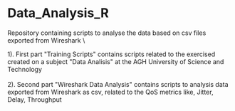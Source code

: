 # Data_Analysis_R

Repository containing scripts to analyse the data based on csv files exported from Wireshark \ 

1). First part "Training Scripts" contains scripts related to the exercised created on a subject "Data Analisis" at the AGH University of Science and Technology \
\
2). Second part "Wireshark Data Analysis" contains scripts to analysis data exported from Wireshark as csv, related to the QoS metrics like, Jitter, Delay, Throughput
